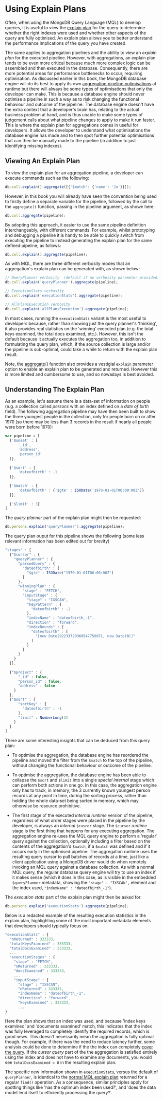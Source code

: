 # Using Explain Plans

Often, when using the MongoDB Query Language (MQL) to develop queries, it is useful to view the [explain plan](https://docs.mongodb.com/manual/reference/method/db.collection.explain/) for the query to determine whether the right indexes were used and whether other aspects of the query are fully optimised. An explain plan allows you to better understand the performance implications of the query you have created.

The same applies to aggregation pipelines and the ability to view an _explain plan_ for the executed pipeline. However, with aggregations, an explain plan tends to be even more critical because much more complex logic can be assembled and then executed in the database. Consequently, there are more potential areas for performance bottlenecks to occur, requiring optimisation. As discussed earlier in this book, the MongoDB database engine will do its best to apply its own [aggregation pipeline optimisations](https://docs.mongodb.com/manual/core/aggregation-pipeline-optimization/) at runtime but there will always be some types of optimisations that only the developer can make. This is because a database engine should never optimise a pipeline in such a way as to risk changing the functional behaviour and outcome of the pipeline. The database engine doesn't have the extra context that a developer's brain has, relating to the actual business problem at hand, and is thus unable to make some types of judgement calls about what pipeline changes to apply to make it run faster. This is where the explain plan for aggregations comes in useful for developers. It allows the developer to understand what optimisations the database engine has made and to then spot further potential optimisations that can then be manually made to the pipeline (in addition to just identifying missing indexes).

## Viewing An Explain Plan

To view the explain plan for an aggregation pipeline, a developer can execute commands such as the following:

```javascript
db.coll.explain().aggregate([{'$match': {'name': 'Jo'}}]);
```

However, in this book you will already have seen the convention being used to firstly define a separate variable for the pipeline, followed by the call to the `aggregate()` function, passing in the pipeline argument, as shown here:

```javascript
db.coll.aggregate(pipeline);
```

By adopting this approach, it easier to use the same pipeline definition interchangeably, with different commands. For example, whilst prototyping and debugging a pipeline it is handy to be able to quickly switch from executing the pipeline to instead generating the explain plan for the same defined pipeline, as follows:

```javascript
db.coll.explain().aggregate(pipeline);
```

As with MQL, there are three different verbosity modes that an aggregation's explain plan can be generated with, as shown below:

```javascript
// QueryPlanner verbosity  (default if no verbosity parameter provided)
db.coll.explain('queryPlanner').aggregate(pipeline);
```

```javascript
// ExecutionStats verbosity
db.coll.explain('executionStats').aggregate(pipeline);
```

```javascript
// AllPlansExecution verbosity 
db.coll.explain('allPlansExecution').aggregate(pipeline);
```

In most cases, running the `executionStats` variant is the most useful to developers because, rather than showing just the query planner's 'thinking', it also provides real statistics on the 'winning' executed plan (e.g. the total keys examined, the total docs examined, etc.). However, this isn't the default because it actually executes the aggregation too, in addition to formulating the query plan, which, if the source collection is large and/or the pipeline is sub-optimal, could take a while to return with the explain plan result.

Note, the [aggregate()](https://docs.mongodb.com/manual/reference/method/db.collection.aggregate/) function also provides a vestigial `explain` parameter option to enable an explain plan to be generated and returned. However this is more limited and cumbersome to use, and so nowadays is best avoided.


## Understanding The Explain Plan

As an example, let's assume there is a data-set of information on people (e.g. a collection called _persons_ with an index defined on a _date of birth_ field). The following aggregation pipeline may have then been built to show the three youngest people in the collection, only for people born on or after 1970 (so there may be less than 3 records in the result if nearly all people were born before 1970):

```javascript
var pipeline = [
  {'$unset' : [
      '_id',
      'address',
      'person_id'
  ]},
  
  {'$sort' : {
      'dateofbirth' : -1
  }},
  
  {'$match' : {
      'dateofbirth' : {'$gte' : ISODate('1970-01-01T00:00:00Z')}
  }},
  
  {'$limit' : 3}
]
```

The _query planner_ part of the explain plan might then be requested:

```javascript
db.persons.explain('queryPlanner').aggregate(pipeline);
```

The query plan ouput for this pipeline shows the following (some less relevant information has been edited out for brevity)

```javascript
"stages" : [
  {"$cursor" : {
    "queryPlanner" : {
      "parsedQuery" : {
        "dateofbirth" : {
          "$gte" : ISODate("1970-01-01T00:00:00Z")
        }
      },
      "winningPlan" : {
        "stage" : "FETCH",
        "inputStage" : {
          "stage" : "IXSCAN",
          "keyPattern" : {
            "dateofbirth" : -1
          },
          "indexName" : "dateofbirth_-1",
          "direction" : "forward",
          "indexBounds" : {
            "dateofbirth" : [
              "[new Date(9223372036854775807), new Date(0)]"
            ]
          }
        }
      }
    }
  }},
  
  {"$project" : {
      "_id" : false,
      "person_id" : false,
      "address" : false
    }
  },
  {"$sort" : {
      "sortKey" : {
        "dateofbirth" : -1
      },
      "limit" : NumberLong(3)
    }
  }
]
```

There are some interesting insights that can be deduced from this query plan:

 * To optimise the aggregation, the database engine has reordered the pipeline and moved the filter from the `$match` to the top of the pipeline, without changing the functional behaviour or outcome of the pipeline.
 
 * To optimise the aggregation, the database engine has been able to collapse the `$sort` and `$limit` into a single _special internal_ stage which can perform both actions in one go. In this case, the aggregation engine only has to track, in memory, the 3 currently known youngest person records at any point in time, during the sorting process, rather than holding the whole data-set being sorted in memory, which may otherwise be resource prohibitive.
 
 * The first stage of the executed _internal runtime_ version of the pipeline, regardless of what order stages were placed in the pipeline by the developer, is always an _internal_ `$cusror` stage. The `$cursor` _runtime_ stage is the first thing that happens for any executing aggregation. The aggregation engine re-uses the MQL query engine to perform a 'regular' query against the collection, optionally including a filter based on the contents of the aggregation's `$match`, if a `$match` was defined and if it occurs early in the optimised pipeline. The aggregation runtime uses the resulting query cursor to pull batches of records at a time, just like a client application using a MongoDB driver would do when remotely invoking an MQL query against a database collection. As with a normal MQL query, the regular database query engine will try to use an index if it makes sense (which it does in this case, as is visible in the embedded  `$queryPlanner` metadata, showing the `"stage" : "IXSCAN",` element and the index used, `"indexName" : "dateofbirth_-1"`). 

The _execution stats_ part of the explain plan might then be asked for:

```javascript
db.persons.explain('executionStats').aggregate(pipeline);
```

Below is a redacted example of the resulting execution statistics in the explain plan, highlighting some of the most important metadata elements that developers should typically focus on.

```javascript
"executionStats" : {
  "nReturned" : 333333,
  "totalKeysExamined" : 333333,
  "totalDocsExamined" : 333333,
  ...
  "executionStages" : {
    "stage" : "FETCH",
    "nReturned" : 333333,
    "docsExamined" : 333333,
    ...
    "inputStage" : {
      "stage" : "IXSCAN",
      "nReturned" : 333333,
      "indexName" : "dateofbirth_-1",
      "direction" : "forward",
      "keysExamined" : 333333,
      ...
}
```

Here the plan shows that an index was used, and because 'index keys examined' and 'documents examined' match, this indicates that the index was fully leveraged to completely identify the required records, which is good news. This doesn't necessarily mean the aggregation is fully optimal though. For example, if there was the need to reduce latency further, some analysis could be done to determine if the the index can completely [cover the query](https://docs.mongodb.com/manual/core/query-optimization/#covered-query). If the _cursor query_ part of the the aggregation is satisfied entirely using the index and does not have to examine any documents, you would see `totalDocsExamined = 0` in the resulting explain plan. 

The specific new information shown in `executionStats`, versus the default of `queryPlanner`, is identical to the [normal MQL explain plan](https://docs.mongodb.com/manual/tutorial/analyze-query-plan/) returned for a regular `find()` operation. As a consequence, similar principles apply for spotting things like 'has the optimum index been used?', and 'does the data model lend itself to efficiently processing the query?'.

